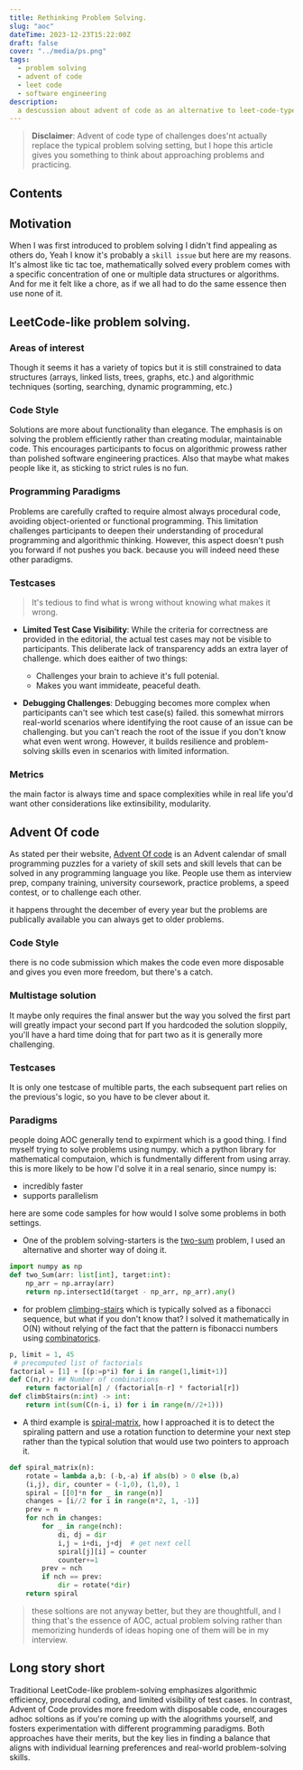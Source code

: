 ```yaml
---
title: Rethinking Problem Solving.
slug: "aoc"
dateTime: 2023-12-23T15:22:00Z
draft: false
cover: "../media/ps.png"
tags:
  - problem solving
  - advent of code
  - leet code
  - software engineering
description:
  a descussion about advent of code as an alternative to leet-code-type of problem solving.
---
```



> <b>Disclaimer</b>: Advent of code type of challenges does'nt actually replace the typical problem solving setting, but I hope this article gives you something to think about approaching problems and practicing. 



## Contents

## Motivation

When I was first introduced to problem solving I didn't find appealing as others do, Yeah I know it's probably a `skill issue` but here are my reasons. It's almost like tic tac toe, mathematically solved every problem comes with a specific concentration of one or multiple data structures or algorithms. And for me it felt like a chore, as if we all had to do the same essence then use none of it.

## LeetCode-like problem solving.

### Areas of interest
Though it seems it has a variety of topics but it is still constrained to data structures (arrays, linked lists, trees, graphs, etc.) and algorithmic techniques (sorting, searching, dynamic programming, etc.)

### Code Style
Solutions are more about functionality than elegance. The emphasis is on solving the problem
efficiently rather than creating modular, maintainable code. This encourages participants to
focus on algorithmic prowess rather than polished software engineering practices.
Also that maybe what makes people like it, as sticking to strict rules is no fun.

### Programming Paradigms
Problems are carefully crafted to require almost always procedural code,
avoiding object-oriented or functional programming. This limitation challenges participants
to deepen their understanding of procedural programming and algorithmic thinking.
However, this aspect doesn't push you forward if not pushes you back. because you will indeed need these other paradigms.

### Testcases
> It's tedious to find what is wrong without knowing what makes it wrong.

- **Limited Test Case Visibility**: While the criteria for correctness are provided in the editorial, the actual test cases may not be visible to participants.
This deliberate lack of transparency adds an extra layer of challenge. which does eaither of two things:
  * Challenges your brain to achieve it's full potenial.
  * Makes you want immideate, peaceful death.

- **Debugging Challenges**: Debugging becomes more complex when participants can't see which test case(s) failed. this somewhat mirrors real-world scenarios where identifying the root cause of an issue can be challenging. but you can't reach the root of the issue if you don't know what even went wrong. However, it builds resilience and problem-solving skills even in scenarios with limited information.

### Metrics
the main factor is always time and space complexities
while in real life you'd want other considerations like extinsibility, modularity.

## Advent Of code
As stated per their website, [Advent Of code](https://adventofcode.com/) is an Advent calendar of small programming puzzles for a variety of skill sets and skill levels that can be solved in any programming language you like. People use them as interview prep, company training, university coursework, practice problems, a speed contest, or to challenge each other.

it happens throught the december of every year but the problems are publically available you can always get to older problems.

### Code Style
there is no code submission which makes the code even more disposable and gives you even more freedom, but there's a catch.

### Multistage solution
It maybe only requires the final answer but the way you solved the first part will greatly impact your second part
If you hardcoded the solution sloppily, you'll have a hard time doing that for part two as it is generally more challenging.

### Testcases
It is only one testcase of multible parts, the each subsequent part relies on the previous's logic, so you have to be clever about it.

### Paradigms
people doing AOC generally tend to expirment which is a good thing. I find myself trying to solve problems using numpy. 
which a python library for mathematical computaion, which is fundmentally different from using array. this is more likely to be how I'd solve it in a real senario, since numpy is:
  - incredibly faster
  - supports parallelism


here are some code samples for how would I solve some problems in both settings.

- One of the problem solving-starters is the [two-sum](https://leetcode.com/problems/two-sum/) problem, I used an alternative and shorter way of doing it.
```python 
import numpy as np
def two_Sum(arr: list[int], target:int):
    np_arr = np.array(arr)
    return np.intersect1d(target - np_arr, np_arr).any()
```

- for problem [climbing-stairs](https://leetcode.com/problems/climbing-stairs/) which is typically solved as a fibonacci sequence, but what if you don't know that? 
I solved it mathematically in O(N) without relying of the fact that the pattern is
fibonacci numbers using [combinatorics](https://www.mathsisfun.com/combinatorics/combinations-permutations.html).

```python
p, limit = 1, 45
 # precomputed list of factorials
factorial = [1] + [(p:=p*i) for i in range(1,limit+1)]
def C(n,r): ## Number of combinations
    return factorial[n] / (factorial[n-r] * factorial[r])
def climbStairs(n:int) -> int:
    return int(sum(C(n-i, i) for i in range(n//2+1)))
```

- A third example is [spiral-matrix](https://leetcode.com/problems/spiral-matrix/), how I approached it is to detect the spiraling pattern and use a rotation function to determine your next step
rather than the typical solution that would use two pointers to approach it.
```python
def spiral_matrix(n):
    rotate = lambda a,b: (-b,-a) if abs(b) > 0 else (b,a) 
    (i,j), dir, counter = (-1,0), (1,0), 1
    spiral = [[0]*n for _ in range(n)]
    changes = [i//2 for i in range(n*2, 1, -1)]
    prev = n
    for nch in changes:
        for _ in range(nch):
            di, dj = dir
            i,j = i+di, j+dj  # get next cell     
            spiral[j][i] = counter
            counter+=1
        prev = nch
        if nch == prev:
            dir = rotate(*dir)
    return spiral
```

> these soltions are not anyway better, but they are thoughtfull, and I thing that's the essence of AOC, actual
problem solving rather than memorizing hunderds of ideas hoping one of them will be in my interview.

## Long story short
Traditional LeetCode-like problem-solving emphasizes algorithmic efficiency, procedural coding, and limited visibility of test cases. In contrast, Advent of Code provides more freedom with disposable code, encourages adhoc soltions as if you're coming up with the alogrithms yourself, and fosters experimentation with different programming paradigms. Both approaches have their merits, but the key lies in finding a balance that aligns with individual learning preferences and real-world problem-solving skills.
